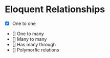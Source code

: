 # Eloquent Relationships

- [x] One to one
- [] One to many
- [] Many to many
- [] Has many through
- [] Polymorfic relations
